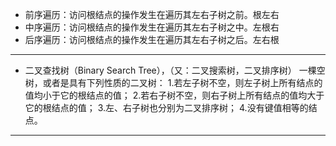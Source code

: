 + 前序遍历：访问根结点的操作发生在遍历其左右子树之前。根左右
+ 中序遍历：访问根结点的操作发生在遍历其左右子树之中。左根右
+ 后序遍历：访问根结点的操作发生在遍历其左右子树之后。左右根
-----------------------------------------
+ 二叉查找树（Binary Search Tree），（又：二叉搜索树，二叉排序树） 
一棵空树，或者是具有下列性质的二叉树：
1.若左子树不空，则左子树上所有结点的值均小于它的根结点的值；
2.若右子树不空，则右子树上所有结点的值均大于它的根结点的值；
3.左、右子树也分别为二叉排序树；
4.没有键值相等的结点。
----------------------------------------------
